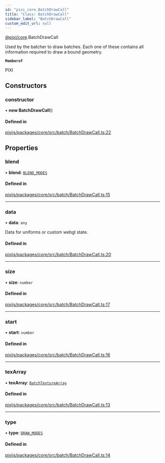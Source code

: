 ```yaml
---
id: "pixi_core.BatchDrawCall"
title: "Class: BatchDrawCall"
sidebar_label: "BatchDrawCall"
custom_edit_url: null
---
```


[@pixi/core](../modules/pixi_core.md).BatchDrawCall

Used by the batcher to draw batches.
Each one of these contains all information required to draw a bound geometry.

**`Memberof`**

PIXI

## Constructors

### constructor

• **new BatchDrawCall**()

#### Defined in

[pixijs/packages/core/src/batch/BatchDrawCall.ts:22](https://github.com/pixijs/pixijs/blob/2194fe5c5/packages/core/src/batch/BatchDrawCall.ts#L22)

## Properties

### blend

• **blend**: [`BLEND_MODES`](../enums/pixi_core.BLEND_MODES.md)

#### Defined in

[pixijs/packages/core/src/batch/BatchDrawCall.ts:15](https://github.com/pixijs/pixijs/blob/2194fe5c5/packages/core/src/batch/BatchDrawCall.ts#L15)

___

### data

• **data**: `any`

Data for uniforms or custom webgl state.

#### Defined in

[pixijs/packages/core/src/batch/BatchDrawCall.ts:20](https://github.com/pixijs/pixijs/blob/2194fe5c5/packages/core/src/batch/BatchDrawCall.ts#L20)

___

### size

• **size**: `number`

#### Defined in

[pixijs/packages/core/src/batch/BatchDrawCall.ts:17](https://github.com/pixijs/pixijs/blob/2194fe5c5/packages/core/src/batch/BatchDrawCall.ts#L17)

___

### start

• **start**: `number`

#### Defined in

[pixijs/packages/core/src/batch/BatchDrawCall.ts:16](https://github.com/pixijs/pixijs/blob/2194fe5c5/packages/core/src/batch/BatchDrawCall.ts#L16)

___

### texArray

• **texArray**: [`BatchTextureArray`](pixi_core.BatchTextureArray.md)

#### Defined in

[pixijs/packages/core/src/batch/BatchDrawCall.ts:13](https://github.com/pixijs/pixijs/blob/2194fe5c5/packages/core/src/batch/BatchDrawCall.ts#L13)

___

### type

• **type**: [`DRAW_MODES`](../enums/pixi_core.DRAW_MODES.md)

#### Defined in

[pixijs/packages/core/src/batch/BatchDrawCall.ts:14](https://github.com/pixijs/pixijs/blob/2194fe5c5/packages/core/src/batch/BatchDrawCall.ts#L14)
